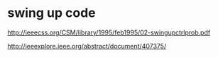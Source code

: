 # swing up code

http://ieeecss.org/CSM/library/1995/feb1995/02-swingupctrlprob.pdf


http://ieeexplore.ieee.org/abstract/document/407375/
